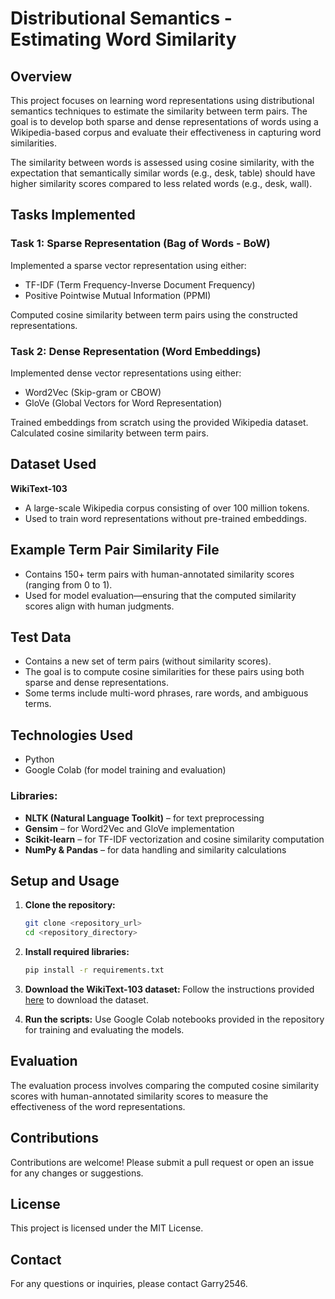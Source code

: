 # Distributional Semantics - Estimating Word Similarity

## Overview

This project focuses on learning word representations using distributional semantics techniques to estimate the similarity between term pairs. The goal is to develop both sparse and dense representations of words using a Wikipedia-based corpus and evaluate their effectiveness in capturing word similarities.

The similarity between words is assessed using cosine similarity, with the expectation that semantically similar words (e.g., desk, table) should have higher similarity scores compared to less related words (e.g., desk, wall).

## Tasks Implemented

### Task 1: Sparse Representation (Bag of Words - BoW)
Implemented a sparse vector representation using either:
- TF-IDF (Term Frequency-Inverse Document Frequency)
- Positive Pointwise Mutual Information (PPMI)

Computed cosine similarity between term pairs using the constructed representations.

### Task 2: Dense Representation (Word Embeddings)
Implemented dense vector representations using either:
- Word2Vec (Skip-gram or CBOW)
- GloVe (Global Vectors for Word Representation)

Trained embeddings from scratch using the provided Wikipedia dataset.
Calculated cosine similarity between term pairs.

## Dataset Used
**WikiText-103**
- A large-scale Wikipedia corpus consisting of over 100 million tokens.
- Used to train word representations without pre-trained embeddings.

## Example Term Pair Similarity File
- Contains 150+ term pairs with human-annotated similarity scores (ranging from 0 to 1).
- Used for model evaluation—ensuring that the computed similarity scores align with human judgments.

## Test Data
- Contains a new set of term pairs (without similarity scores).
- The goal is to compute cosine similarities for these pairs using both sparse and dense representations.
- Some terms include multi-word phrases, rare words, and ambiguous terms.

## Technologies Used
- Python
- Google Colab (for model training and evaluation)

### Libraries:
- **NLTK (Natural Language Toolkit)** – for text preprocessing
- **Gensim** – for Word2Vec and GloVe implementation
- **Scikit-learn** – for TF-IDF vectorization and cosine similarity computation
- **NumPy & Pandas** – for data handling and similarity calculations

## Setup and Usage

1. **Clone the repository:**
   ```sh
   git clone <repository_url>
   cd <repository_directory>
   ```

2. **Install required libraries:**
   ```sh
   pip install -r requirements.txt
   ```

3. **Download the WikiText-103 dataset:**
   Follow the instructions provided [here](https://blog.einstein.ai/the-wikitext-long-term-dependency-language-modeling-dataset/) to download the dataset.

4. **Run the scripts:**
   Use Google Colab notebooks provided in the repository for training and evaluating the models.

## Evaluation
The evaluation process involves comparing the computed cosine similarity scores with human-annotated similarity scores to measure the effectiveness of the word representations.

## Contributions
Contributions are welcome! Please submit a pull request or open an issue for any changes or suggestions.

## License
This project is licensed under the MIT License.

## Contact
For any questions or inquiries, please contact Garry2546.
